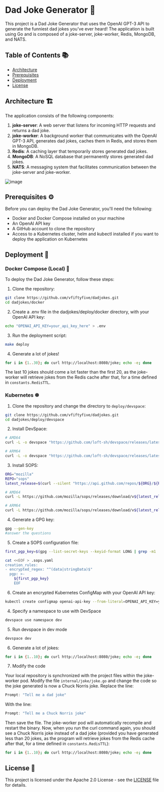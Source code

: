 # Dad Joke Generator 🤣

This project is a Dad Joke Generator that uses the OpenAI GPT-3 API to generate the funniest dad jokes you've ever heard! The application is built using Go and is composed of a joke-server, joke-worker, Redis, MongoDB, and NATS.

## Table of Contents 📚

- [Architecture](#architecture)
- [Prerequisites](#prerequisites)
- [Deployment](#deployment)
- [License](#license)

## Architecture 🏗️
The application consists of the following components:

1. **joke-server**: A web server that listens for incoming HTTP requests and returns a dad joke.
2. **joke-worker**: A background worker that communicates with the OpenAI GPT-3 API, generates dad jokes, caches them in Redis, and stores them in MongoDB.
3. **Redis**: A caching layer that temporarily stores generated dad jokes.
4. **MongoDB**: A NoSQL database that permanently stores generated dad jokes.
5. **NATS**: A messaging system that facilitates communication between the joke-server and joke-worker.

![image](https://user-images.githubusercontent.com/7715763/232326149-3461b3c6-346b-4cbd-95f5-774587464342.png)


## Prerequisites ⚙️

Before you can deploy the Dad Joke Generator, you'll need the following:

- Docker and Docker Compose installed on your machine
- An OpenAI API key
- A GitHub account to clone the repository
- Access to a Kubernetes cluster, helm and kubectl installed if you want to deploy the application on Kubernetes

## Deployment 🚀

### Docker Compose (Local) 🐳 

To deploy the Dad Joke Generator, follow these steps:

1. Clone the repository:

```bash
git clone https://github.com/vfiftyfive/dadjokes.git
cd dadjokes/docker
```

2. Create a .env file in the dadjokes/deploy/docker directory, with your OpenAI API key:
```bash
echo "OPENAI_API_KEY=your_api_key_here" > .env
```

3. Run the deployment script:
```bash
make deploy
```

4. Generate a lot of jokes!
```bash
for i in {1..30}; do curl http://localhost:8080/joke; echo -e; done
```
The last 10 jokes should come a lot faster than the first 20, as the joke-worker will retrieve jokes from the Redis cache after that, for a time defined in `constants.RedisTTL`.

### Kubernetes ☸

1. Clone the repository and change the directory to `deploy/devspace`:

```bash
git clone https://github.com/vfiftyfive/dadjokes.git
cd dadjokes/deploy/devspace
```

2. Install DevSpace:
```bash 
# AMD64
curl -L -o devspace "https://github.com/loft-sh/devspace/releases/latest/download/devspace-linux-amd64" && sudo install -c -m 0755 devspace /usr/local/bin

# ARM64
curl -L -o devspace "https://github.com/loft-sh/devspace/releases/latest/download/devspace-linux-arm64" && sudo install -c -m 0755 devspace /usr/local/bin
```
3. Install SOPS:
```bash
ORG="mozilla"
REPO="sops"
latest_release=$(curl --silent "https://api.github.com/repos/${ORG}/${REPO}/releases/latest" | grep '"tag_name":' | sed -E 's/.*"v([^"]+)".*/\1/')

# AMD64
curl -L https://github.com/mozilla/sops/releases/download/v${latest_release}/sops_${latest_release}_amd64.deb -o sops.deb && sudo apt-get install ./sops.deb && rm sops.deb

# ARM64
curl -L https://github.com/mozilla/sops/releases/download/v${latest_release}/sops_${latest_release}_arm64.deb -o sops.deb && sudo apt-get install ./sops.deb && rm sops.deb
```

4. Generate a GPG key:
```bash
gpg --gen-key
#answer the questions
```

5. Create a SOPS configuration file:
```bash
first_pgp_key=$(gpg --list-secret-keys --keyid-format LONG | grep -m1 '^sec' | awk '{print $2}' | cut -d '/' -f2)

cat <<EOF > .sops.yaml
creation_rules:
- encrypted_regex: "^(data|stringData)$"
  pgp: >-
    ${first_pgp_key}
    EOF
```

6. Create an encrypted Kubernetes ConfigMap with your OpenAI API key:
```bash
kubectl create configmap openai-api-key --from-literal=OPENAI_API_KEY=your_api_key_here --dry-run=client -o yaml | sops -e /dev/stdin > openai-api-key.enc.yaml
```

4. Specify a namespace to use with DevSpace
```bash
devspace use namespace dev
```
5. Run devspace in dev mode
```bash
devspace dev
```

6. Generate a lot of jokes:
```bash 
for i in {1..10}; do curl http://localhost:8080/joke; echo -e; done
```

7. Modify the code

Your local repository is synchronized with the project files within the joke-worker pod. Modify the file `internal/joke/joke.go` and change the code so the joke generated is now a Chuck Norris joke. Replace the line:
```go
Prompt: "Tell me a dad joke"
```
With the line:
```go
Prompt: "Tell me a Chuck Norris joke"
```
Then save the file. The joke-worker pod will automatically recompile and restart the binary. Now, when you run the curl command again, you should see a Chuck Norris joke instead of a dad joke (provided you have generated less than 20 jokes, as the program will retrieve jokes from the Redis cache after that, for a time defined in `constants.RedisTTL`):
  
  ```bash
  for i in {1..10}; do curl http://localhost:8080/joke; echo -e; done
  ```
## License 📄
This project is licensed under the Apache 2.0 License - see the [LICENSE](LICENSE) file for details.

